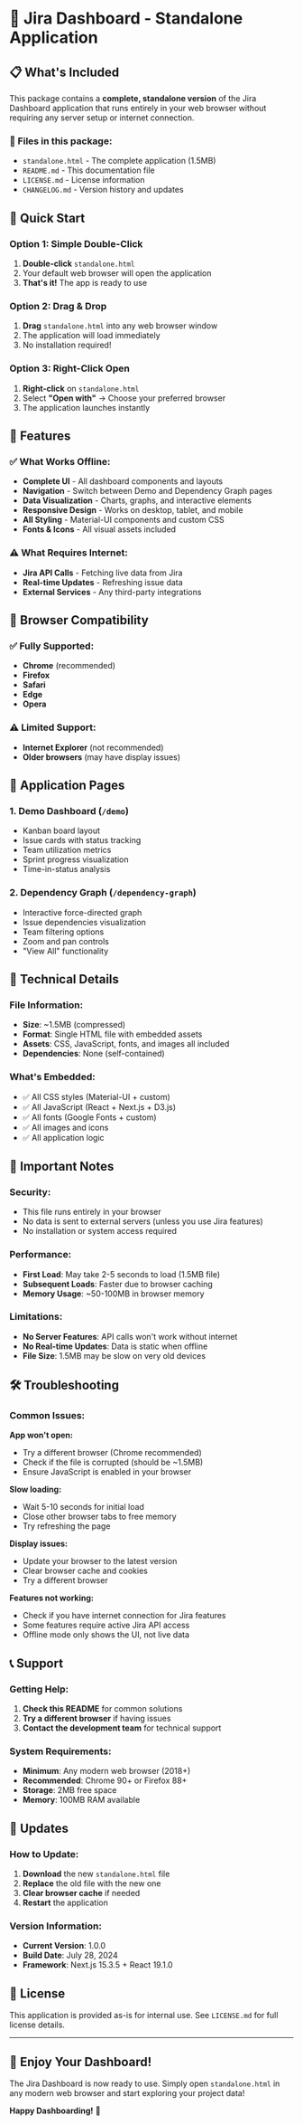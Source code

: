 # 🎯 Jira Dashboard - Standalone Application

## 📋 What's Included

This package contains a **complete, standalone version** of the Jira Dashboard application that runs entirely in your web browser without requiring any server setup or internet connection.

### 📁 Files in this package:
- `standalone.html` - The complete application (1.5MB)
- `README.md` - This documentation file
- `LICENSE.md` - License information
- `CHANGELOG.md` - Version history and updates

## 🚀 Quick Start

### Option 1: Simple Double-Click
1. **Double-click** `standalone.html`
2. Your default web browser will open the application
3. **That's it!** The app is ready to use

### Option 2: Drag & Drop
1. **Drag** `standalone.html` into any web browser window
2. The application will load immediately
3. No installation required!

### Option 3: Right-Click Open
1. **Right-click** on `standalone.html`
2. Select **"Open with"** → Choose your preferred browser
3. The application launches instantly

## 🎯 Features

### ✅ What Works Offline:
- **Complete UI** - All dashboard components and layouts
- **Navigation** - Switch between Demo and Dependency Graph pages
- **Data Visualization** - Charts, graphs, and interactive elements
- **Responsive Design** - Works on desktop, tablet, and mobile
- **All Styling** - Material-UI components and custom CSS
- **Fonts & Icons** - All visual assets included

### ⚠️ What Requires Internet:
- **Jira API Calls** - Fetching live data from Jira
- **Real-time Updates** - Refreshing issue data
- **External Services** - Any third-party integrations

## 📱 Browser Compatibility

### ✅ Fully Supported:
- **Chrome** (recommended)
- **Firefox**
- **Safari**
- **Edge**
- **Opera**

### ⚠️ Limited Support:
- **Internet Explorer** (not recommended)
- **Older browsers** (may have display issues)

## 🎨 Application Pages

### 1. **Demo Dashboard** (`/demo`)
- Kanban board layout
- Issue cards with status tracking
- Team utilization metrics
- Sprint progress visualization
- Time-in-status analysis

### 2. **Dependency Graph** (`/dependency-graph`)
- Interactive force-directed graph
- Issue dependencies visualization
- Team filtering options
- Zoom and pan controls
- "View All" functionality

## 🔧 Technical Details

### File Information:
- **Size**: ~1.5MB (compressed)
- **Format**: Single HTML file with embedded assets
- **Assets**: CSS, JavaScript, fonts, and images all included
- **Dependencies**: None (self-contained)

### What's Embedded:
- ✅ All CSS styles (Material-UI + custom)
- ✅ All JavaScript (React + Next.js + D3.js)
- ✅ All fonts (Google Fonts + custom)
- ✅ All images and icons
- ✅ All application logic

## 🚨 Important Notes

### Security:
- This file runs entirely in your browser
- No data is sent to external servers (unless you use Jira features)
- No installation or system access required

### Performance:
- **First Load**: May take 2-5 seconds to load (1.5MB file)
- **Subsequent Loads**: Faster due to browser caching
- **Memory Usage**: ~50-100MB in browser memory

### Limitations:
- **No Server Features**: API calls won't work without internet
- **No Real-time Updates**: Data is static when offline
- **File Size**: 1.5MB may be slow on very old devices

## 🛠️ Troubleshooting

### Common Issues:

**App won't open:**
- Try a different browser (Chrome recommended)
- Check if the file is corrupted (should be ~1.5MB)
- Ensure JavaScript is enabled in your browser

**Slow loading:**
- Wait 5-10 seconds for initial load
- Close other browser tabs to free memory
- Try refreshing the page

**Display issues:**
- Update your browser to the latest version
- Clear browser cache and cookies
- Try a different browser

**Features not working:**
- Check if you have internet connection for Jira features
- Some features require active Jira API access
- Offline mode only shows the UI, not live data

## 📞 Support

### Getting Help:
1. **Check this README** for common solutions
2. **Try a different browser** if having issues
3. **Contact the development team** for technical support

### System Requirements:
- **Minimum**: Any modern web browser (2018+)
- **Recommended**: Chrome 90+ or Firefox 88+
- **Storage**: 2MB free space
- **Memory**: 100MB RAM available

## 🔄 Updates

### How to Update:
1. **Download** the new `standalone.html` file
2. **Replace** the old file with the new one
3. **Clear browser cache** if needed
4. **Restart** the application

### Version Information:
- **Current Version**: 1.0.0
- **Build Date**: July 28, 2024
- **Framework**: Next.js 15.3.5 + React 19.1.0

## 📄 License

This application is provided as-is for internal use. See `LICENSE.md` for full license details.

---

## 🎉 Enjoy Your Dashboard!

The Jira Dashboard is now ready to use. Simply open `standalone.html` in any modern web browser and start exploring your project data!

**Happy Dashboarding!** 🚀 